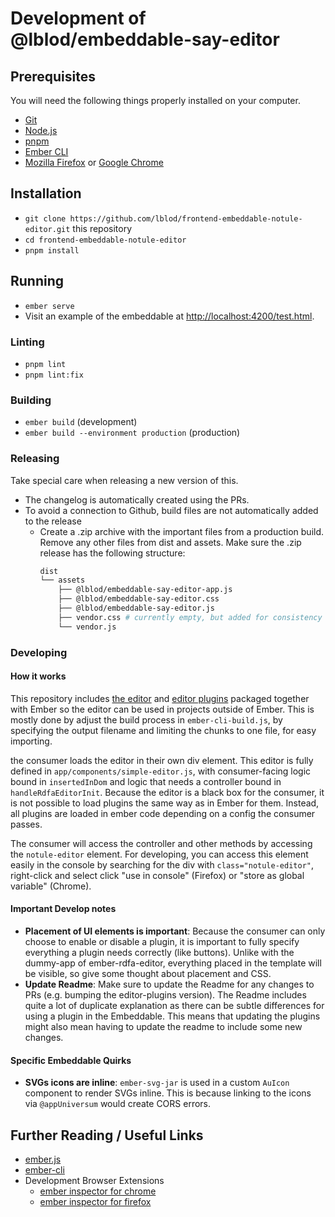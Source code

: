 # Development of @lblod/embeddable-say-editor

## Prerequisites

You will need the following things properly installed on your computer.

- [Git](https://git-scm.com/)
- [Node.js](https://nodejs.org/)
- [pnpm](https://pnpm.io/)
- [Ember CLI](https://cli.emberjs.com/release/)
- [Mozilla Firefox](https://www.mozilla.org/en-US/firefox/) or [Google Chrome](https://google.com/chrome/)

## Installation

- `git clone https://github.com/lblod/frontend-embeddable-notule-editor.git` this repository
- `cd frontend-embeddable-notule-editor`
- `pnpm install`

## Running

- `ember serve`
- Visit an example of the embeddable at [http://localhost:4200/test.html](http://localhost:4200/test.html).

### Linting

- `pnpm lint`
- `pnpm lint:fix`

### Building

- `ember build` (development)
- `ember build --environment production` (production)

### Releasing

Take special care when releasing a new version of this.

- The changelog is automatically created using the PRs.
- To avoid a connection to Github, build files are not automatically added to the release
  - Create a .zip archive with the important files from a production build. Remove any other files from dist and assets. Make sure the .zip release has the following structure:
    ```bash
    dist
    └── assets
        ├── @lblod/embeddable-say-editor-app.js
        ├── @lblod/embeddable-say-editor.css
        ├── @lblod/embeddable-say-editor.js
        ├── vendor.css # currently empty, but added for consistency
        └── vendor.js
    ```

### Developing

#### How it works

This repository includes [the editor](https://github.com/lblod/ember-rdfa-editor) and [editor plugins](https://github.com/lblod/ember-rdfa-editor-lblod-plugins) packaged together with Ember so the editor can be used in projects outside of Ember. This is mostly done by adjust the build process in `ember-cli-build.js`, by specifying the output filename and limiting the chunks to one file, for easy importing.

the consumer loads the editor in their own div element. This editor is fully defined in `app/components/simple-editor.js`, with consumer-facing logic bound in `insertedInDom` and logic that needs a controller bound in `handleRdfaEditorInit`.
Because the editor is a black box for the consumer, it is not possible to load plugins the same way as in Ember for them. Instead, all plugins are loaded in ember code depending on a config the consumer passes.

The consumer will access the controller and other methods by accessing the `notule-editor` element. For developing, you can access this element easily in the console by searching for the div with `class="notule-editor"`, right-click and select click "use in console" (Firefox) or "store as global variable" (Chrome).

#### Important Develop notes

- **Placement of UI elements is important**: Because the consumer can only choose to enable or disable a plugin, it is important to fully specify everything a plugin needs correctly (like buttons). Unlike with the dummy-app of ember-rdfa-editor, everything placed in the template will be visible, so give some thought about placement and CSS.
- **Update Readme**: Make sure to update the Readme for any changes to PRs (e.g. bumping the editor-plugins version). The Readme includes quite a lot of duplicate explanation as there can be subtle differences for using a plugin in the Embeddable. This means that updating the plugins might also mean having to update the readme to include some new changes.

#### Specific Embeddable Quirks

- **SVGs icons are inline**: `ember-svg-jar` is used in a custom `AuIcon` component to render SVGs inline. This is because linking to the icons via `@appUniversum` would create CORS errors.

## Further Reading / Useful Links

- [ember.js](https://emberjs.com/)
- [ember-cli](https://cli.emberjs.com/release/)
- Development Browser Extensions
  - [ember inspector for chrome](https://chrome.google.com/webstore/detail/ember-inspector/bmdblncegkenkacieihfhpjfppoconhi)
  - [ember inspector for firefox](https://addons.mozilla.org/en-US/firefox/addon/ember-inspector/)
